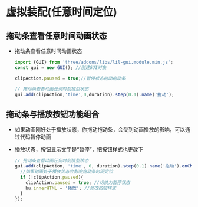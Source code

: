 # 虚拟装配(任意时间定位)

## 拖动条查看任意时间动画状态

+ 拖动条查看任意时间动画状态

  ```js
  import {GUI} from 'three/addons/libs/lil-gui.module.min.js';
  const gui = new GUI(); //创建GUI对象

  clipAction.paused = true;//暂停状态拖动拖动条

  // 拖动条查看动画任何时刻模型状态
  gui.add(clipAction,'time',0,duration).step(0.1).name('拖动');
  ```

## 拖动条与播放按钮功能组合

+ 如果动画刚好处于播放状态，你拖动拖动条，会受到动画播放的影响，可以通过代码暂停动画

+ 播放状态，按钮显示文字是“暂停”，把按钮样式也更改下

  ```js
  // 拖动条查看动画任何时刻模型状态
  gui.add(clipAction, 'time', 0, duration).step(0.1).name('拖动').onChange(function () {
    //如果动画处于播放状态会影响拖动条时间定位
    if (!clipAction.paused){
      clipAction.paused = true; //切换为暂停状态
      bu.innerHTML = '播放'; //修改按钮样式
    }
  });
  ```
